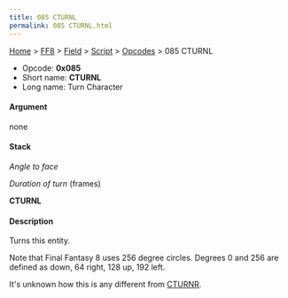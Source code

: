 ```yaml
---
title: 085 CTURNL
permalink: 085 CTURNL.html
---
```


[Home](../../../../Main%20Page.md) > [FF8](../../../../FF8.md) > [Field](../../../Field.md) > [Script](../../Script.md) > [Opcodes](../Opcodes.md) > 085 CTURNL

-   Opcode: **0x085**
-   Short name: **CTURNL**
-   Long name: Turn Character

#### Argument

none

#### Stack

  
*Angle to face*

*Duration of turn* (frames)

**CTURNL**

#### Description

Turns this entity.

Note that Final Fantasy 8 uses 256 degree circles. Degrees 0 and 256 are
defined as down, 64 right, 128 up, 192 left.

It's unknown how this is any different from [CTURNR][].

  [CTURNR]: 084%20CTURNR.md "wikilink"
